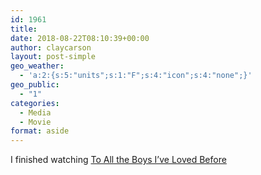 ```yaml
---
id: 1961
title: 
date: 2018-08-22T08:10:39+00:00
author: claycarson
layout: post-simple
geo_weather:
  - 'a:2:{s:5:"units";s:1:"F";s:4:"icon";s:4:"none";}'
geo_public:
  - "1"
categories: 
  - Media
  - Movie
format: aside
---
```

I finished watching [To All the Boys I&#8217;ve Loved Before](https://www.imdb.com/title/tt3846674/?ref_=nv_sr_1)